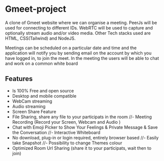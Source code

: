 # Gmeet-project
  A clone of Gmeet website where we can organise a meeting. PeerJs will be used for connecting to different IDs.
WebRTC will be used to capture and optionally stream audio and/or video media. Other Tech stacks used are
HTML, CSS(Tailwind) and NodeJS.

  Meetings can be scheduled on a particular date and time and the application will notify you by sending email on
the account by which you have logged in, to join the meet. In the meeting the users will be able to chat and work
on a common white board


## Features

- Is 100% Free and open source 
- Desktop and mobile compatible 
- WebCam streaming 
- Audio streaming 
- Screen Share Feature
- File Sharing, share any file to your participats in the room
//- Meeting Recording (Record your Screen, Webcam and Audio )
- Chat with Emoji Picker to Show Your Feelings & Private Message & Save the Conversation 
//- Interactive Whiteboard 
- No download, plug-in or login required, entirely browser based
//- Easily take Snapshot 
//- Possibility to change Themes colour 
- Optimized Room Url Sharing (share it to your participats, wait then to join)

